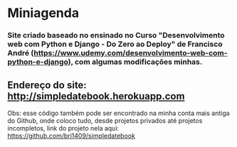 # Miniagenda
### Site criado baseado no ensinado no Curso "Desenvolvimento web com Python e Django - Do Zero ao Deploy" de Francisco André (https://www.udemy.com/desenvolvimento-web-com-python-e-django), com algumas modificações minhas.

## Endereço do site: http://simpledatebook.herokuapp.com

Obs: esse código também pode ser encontrado na minha conta mais antiga do Github, onde coloco tudo, desde projetos privados até projetos incompletos, link do projeto nela aqui: https://github.com/bri1409/simpledatebook
